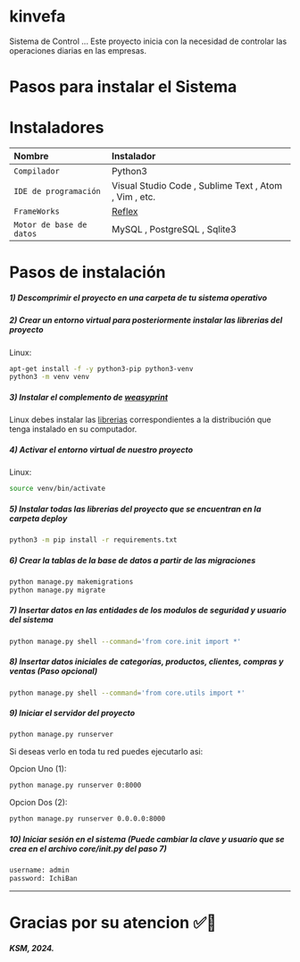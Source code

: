 # kinvefa
Sistema de Control
...
Este proyecto inicia con la necesidad de controlar las operaciones diarias en las empresas.


# Pasos para instalar el Sistema

# Instaladores
| Nombre                   | Instalador                                                                                                                                                                                                                     |
|:-------------------------|:-------------------------------------------------------------------------------------------------------------------------------------------------------------------------------------------------------------------------------| 
| `Compilador`             | Python3                                               |
| `IDE de programación`    | Visual Studio Code , Sublime Text , Atom , Vim , etc. |
| `FrameWorks` |  [Reflex](https://reflex.dev/ "Reflex")                            |
| `Motor de base de datos` | MySQL , PostgreSQL , Sqlite3                          |

# Pasos de instalación
##### 1) Descomprimir el proyecto en una carpeta de tu sistema operativo
##### 2) Crear un entorno virtual para posteriormente instalar las librerias del proyecto
Linux:
```bash
apt-get install -f -y python3-pip python3-venv
python3 -m venv venv
```

##### 3) Instalar el complemento de [weasyprint](https://weasyprint.org/ "weasyprint")
Linux debes instalar las [librerias](https://doc.courtbouillon.org/weasyprint/stable/first_steps.html#linux "librerias") correspondientes a la distribución que tenga instalado en su computador.

##### 4) Activar el entorno virtual de nuestro proyecto
Linux:
```bash
source venv/bin/activate
```

##### 5) Instalar todas las librerias del proyecto que se encuentran en la carpeta deploy

```bash
python3 -m pip install -r requirements.txt
```

##### 6) Crear la tablas de la base de datos a partir de las migraciones
```bash
python manage.py makemigrations
python manage.py migrate
```

##### 7) Insertar datos en las entidades de los modulos de seguridad y usuario del sistema
```bash
python manage.py shell --command='from core.init import *'
```

##### 8) Insertar datos iniciales de categorías, productos, clientes, compras y ventas (Paso opcional)
```bash
python manage.py shell --command='from core.utils import *'
```

##### 9) Iniciar el servidor del proyecto
```bash
python manage.py runserver 
```

Si deseas verlo en toda tu red puedes ejecutarlo asi:

Opcion Uno (1):
```bash
python manage.py runserver 0:8000
```
Opcion Dos (2):
```bash
python manage.py runserver 0.0.0.0:8000
```

##### 10) Iniciar sesión en el sistema (Puede cambiar la clave y usuario que se crea en el archivo core/init.py del paso 7)
```bash
username: admin
password: IchiBan
```

------------

#  Gracias por su atencion ✅🙏

***KSM, 2024.***


